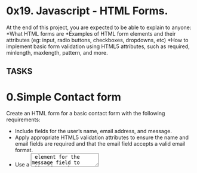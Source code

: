 # 0x19. Javascript - HTML Forms.
At the end of this project, you are expected to be able to explain to anyone:
*What HTML forms are
*Examples of HTML form elements and their attributes (eg: input, radio buttons, checkboxes, dropdowns, etc)
*How to implement basic form validation using HTML5 attributes, such as required, minlength, maxlength, pattern, and more.

## TASKS ##
<h1>0.Simple Contact form</h1>
<p>Create an HTML form for a basic contact form with the following requirements:</p>
<ul>
<li>Include fields for the user’s name, email address, and message.</li>
<li>Apply appropriate HTML5 validation attributes to ensure the name and email fields are required and that the email field accepts a valid email format.</li>
<li>Use a <textarea> element for the message field to allow for a long description and not limit it to just one line.</li>
<li>Add a submit button to submit the form.</li>
</ul>
<h2>Repo</h2>
<ul>
<li>GitHub repository: alx_html_css</li>
<li>Directory: html_forms</li>
<li>File: 0-contact-form.html</li>
</ul>
<h1>1. Registration Form</h1>
mandatory
<p>Design an HTML registration form with the following specifications:</p>
<ul>
<li>
Include fields for the user’s name, email, password, and confirm password.</li>
<li>Implement HTML5 validation attributes to ensure all fields are required,</li>
<li>And the email field accepts a valid email format, and the password fields match.</li>
<li>Use appropriate input types (e.g., email, password) and labels for each field.</li>
</ul>
<h2>Repo:</h2>
<ul>
<li>
GitHub repository: alx_html_css</li>
<li>Directory: html_forms</li>
<li>File: 1-registration-form.html</li>
</ul>